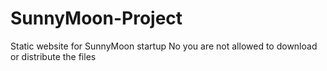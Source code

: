 # SunnyMoon-Project
Static website for SunnyMoon startup
No you are not allowed to download or distribute the files
